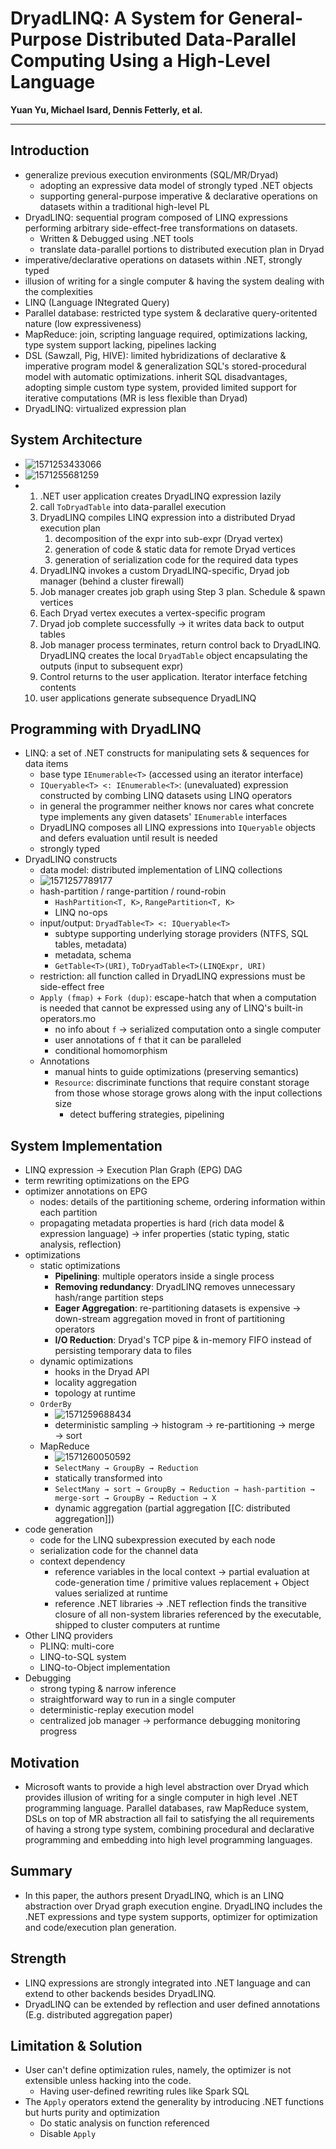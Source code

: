 # DryadLINQ: A System for General-Purpose Distributed Data-Parallel Computing Using a High-Level Language 

**Yuan Yu, Michael Isard, Dennis Fetterly, et al.**

------



## Introduction

* generalize previous execution environments (SQL/MR/Dryad)
  * adopting an expressive data model of strongly typed .NET objects
  * supporting general-purpose imperative & declarative operations on datasets within a traditional high-level PL
* DryadLINQ: sequential program composed of LINQ expressions performing arbitrary side-effect-free transformations on datasets. 
  * Written & Debugged using .NET tools
  * translate data-parallel portions to distributed execution plan in Dryad
* imperative/declarative operations on datasets within .NET, strongly typed
* illusion of writing for a single computer & having the system dealing with the complexities
* LINQ (Language INtegrated Query)
* Parallel database: restricted type system & declarative query-oritented nature (low expressiveness)
* MapReduce: join, scripting language required, optimizations lacking, type system support lacking, pipelines lacking
* DSL (Sawzall, Pig, HIVE): limited hybridizations of declarative & imperative program model & generalization SQL's stored-procedural model with automatic optimizations. inherit SQL disadvantages, adopting simple custom type system, provided limited support for iterative computations (MR is less flexible than Dryad)
* DryadLINQ: virtualized expression plan



## System Architecture

* ![1571253433066](D:\OneDrive\Pictures\Typora\1571253433066.png)
* ![1571255681259](D:\OneDrive\Pictures\Typora\1571255681259.png)
* 1. .NET user application creates DryadLINQ expression lazily
  2. call `ToDryadTable` into data-parallel execution
  3. DryadLINQ compiles LINQ expression into a distributed Dryad execution plan
     1. decomposition of the expr into sub-expr (Dryad vertex)
     2. generation of code & static data for remote Dryad vertices
     3. generation of serialization code for the required data types
  4. DryadLINQ invokes a custom DryadLINQ-specific, Dryad job manager (behind a cluster firewall)
  5. Job manager creates job graph using Step 3 plan. Schedule & spawn vertices
  6. Each Dryad vertex executes a vertex-specific program
  7. Dryad job complete successfully -> it writes data back to output tables
  8. Job manager process terminates, return control back to DryadLINQ. DryadLINQ creates the local `DryadTable` object encapsulating the outputs (input to subsequent expr)
  9. Control returns to the user application. Iterator interface fetching contents
  10. user applications generate subsequence DryadLINQ



## Programming with DryadLINQ

* LINQ: a set of .NET constructs for manipulating sets & sequences for data items
  * base type `IEnumerable<T>` (accessed using an iterator interface)
  * `IQueryable<T> <: IEnumerable<T>`: (unevaluated) expression constructed by combing LINQ datasets using LINQ operators
  * in general the programmer neither knows nor cares what concrete type implements any given datasets' `IEnumerable` interfaces
  * DryadLINQ composes all LINQ expressions into `IQueryable` objects and defers evaluation until result is needed
  * strongly typed
* DryadLINQ constructs
  * data model: distributed implementation of LINQ collections
  * ![1571257789177](D:\OneDrive\Pictures\Typora\1571257789177.png)
  * hash-partition / range-partition / round-robin
    * `HashPartition<T, K>`, `RangePartition<T, K>`
    * LINQ no-ops
  * input/output: `DryadTable<T> <: IQueryable<T>`
    * subtype supporting underlying storage providers (NTFS, SQL tables, metadata)
    * metadata, schema
    * `GetTable<T>(URI)`, `ToDryadTable<T>(LINQExpr, URI)`
  * restriction: all function called in DryadLINQ expressions must be side-effect free
  * `Apply (fmap)` + `Fork (dup)`: escape-hatch that when a computation is needed that cannot be expressed using any of LINQ's built-in operators.mo
    * no info about `f` -> serialized computation onto a single computer
    * user annotations of `f` that it can be paralleled
    * conditional homomorphism
  * Annotations
    * manual hints to guide optimizations (preserving semantics)
    * `Resource`: discriminate functions that require constant storage from those whose storage grows along with the input collections size
      * detect buffering strategies, pipelining



## System Implementation

* LINQ expression → Execution Plan Graph (EPG) DAG
* term rewriting optimizations on the EPG
* optimizer annotations on EPG
  * nodes: details of the partitioning scheme, ordering information within each partition
  * propagating metadata properties is hard (rich data model & expression language) → infer properties (static typing, static analysis, reflection)
* optimizations
  * static optimizations
    * **Pipelining**: multiple operators inside a single process
    * **Removing redundancy**: DryadLINQ removes unnecessary hash/range partition steps
    * **Eager Aggregation**: re-partitioning datasets is expensive → down-stream aggregation moved in front of partitioning operators
    * **I/O Reduction**: Dryad's TCP pipe & in-memory FIFO instead of persisting temporary data to files
  * dynamic optimizations
    * hooks in the Dryad API
    * locality aggregation
    * topology at runtime
  * `OrderBy`
    * ![1571259688434](D:\OneDrive\Pictures\Typora\1571259688434.png)
    * deterministic sampling → histogram → re-partitioning → merge → sort
  * MapReduce
    * ![1571260050592](D:\OneDrive\Pictures\Typora\1571260050592.png)
    * `SelectMany → GroupBy → Reduction`
    * statically transformed into
    * `SelectMany → sort → GroupBy → Reduction → hash-partition → merge-sort → GroupBy → Reduction → X`
    * dynamic aggregation (partial aggregation [[C: distributed aggregation]])
* code generation
  * code for the LINQ subexpression executed by each node
  * serialization code for the channel data
  * context dependency
    * reference variables in the local context → partial evaluation at code-generation time / primitive values replacement + Object values serialized at runtime
    * reference .NET libraries → .NET reflection finds the transitive closure of all non-system libraries referenced by the executable, shipped to cluster computers at runtime
* Other LINQ providers
  * PLINQ: multi-core
  * LINQ-to-SQL system
  * LINQ-to-Object implementation
* Debugging
  * strong typing & narrow inference
  * straightforward way to run in a single computer
  * deterministic-replay execution model
  * centralized job manager → performance debugging monitoring progress  



## Motivation

* Microsoft wants to provide a high level abstraction over Dryad which provides illusion of writing for a single computer in high level .NET programming language. Parallel databases, raw MapReduce system, DSLs on top of MR abstraction all fail to satisfying the all requirements of having a strong type system, combining procedural and declarative programming and embedding into high level programming languages.

## Summary

* In this paper, the authors present DryadLINQ, which is an LINQ abstraction over Dryad graph execution engine. DryadLINQ includes the .NET expressions and type system supports, optimizer for optimization and code/execution plan generation.

## Strength

* LINQ expressions are strongly integrated into .NET language and can extend to other backends besides DryadLINQ.
* DryadLINQ can be extended by reflection and user defined annotations (E.g. distributed aggregation paper)

## Limitation & Solution

* User can't define optimization rules, namely, the optimizer is not extensible unless hacking into the code.
  * Having user-defined rewriting rules like Spark SQL
* The `Apply` operators extend the generality by introducing .NET functions but hurts purity and optimization
  * Do static analysis on function referenced
  * Disable `Apply`

